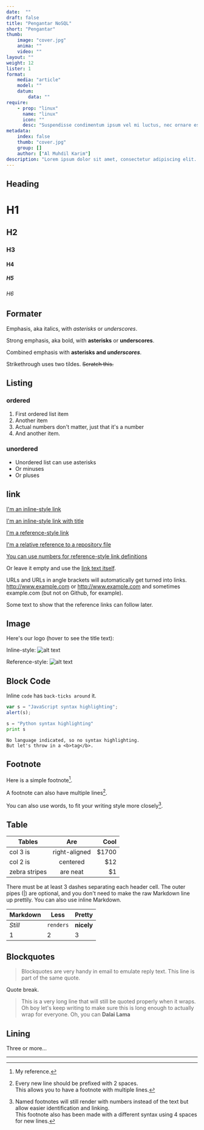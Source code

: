 ```yaml
---
date:  ""
draft: false
title: "Pengantar NoSQL"
short: "Pengantar"
thumb:
    image: "cover.jpg"
    anima: ""
    video: ""
layout: ""
weight: 12
lister: 1
format:
    media: "article"
    model: ""
    datum:
        data: ""
require:
    - prop: "linux"
      name: "linux"
      icon: ""
      desc: "Suspendisse condimentum ipsum vel mi luctus, nec ornare est porttitor."
metadata:
    index: false
    thumb: "cover.jpg"
    group: []
    author: ["Al Muhdil Karim"]
description: "Lorem ipsum dolor sit amet, consectetur adipiscing elit. Etiam aliquam libero et magna suscipit vestibulum. Suspendisse condimentum ipsum vel mi luctus, nec ornare est porttitor."
---
```


## Heading

# H1
## H2
### H3
#### H4
##### H5
###### H6


## Formater

Emphasis, aka italics, with *asterisks* or _underscores_.

Strong emphasis, aka bold, with **asterisks** or __underscores__.

Combined emphasis with **asterisks and _underscores_**.

Strikethrough uses two tildes. ~~Scratch this.~~


## Listing

### ordered 

1. First ordered list item
2. Another item
1. Actual numbers don't matter, just that it's a number
4. And another item.


### unordered

* Unordered list can use asterisks
* Or minuses
* Or pluses


## link

[I'm an inline-style link](https://www.google.com)

[I'm an inline-style link with title](https://www.google.com "Google's Homepage")

[I'm a reference-style link][Arbitrary case-insensitive reference text]

[I'm a relative reference to a repository file](../blob/master/LICENSE)

[You can use numbers for reference-style link definitions][1]

Or leave it empty and use the [link text itself].

URLs and URLs in angle brackets will automatically get turned into links. 
http://www.example.com or <http://www.example.com> and sometimes 
example.com (but not on Github, for example).

Some text to show that the reference links can follow later.

[arbitrary case-insensitive reference text]: https://www.mozilla.org
[1]: http://slashdot.org
[link text itself]: http://www.reddit.com


## Image

Here's our logo (hover to see the title text):

Inline-style: 
![alt text](cover.jpg "Logo Title Text 1")

Reference-style: 
![alt text][logo]

[logo]: cover.jpg "Logo Title Text 2"


## Block Code

Inline `code` has `back-ticks around` it.



```javascript
var s = "JavaScript syntax highlighting";
alert(s);
```
 
```python
s = "Python syntax highlighting"
print s
```
 
```
No language indicated, so no syntax highlighting. 
But let's throw in a <b>tag</b>.
```



## Footnote

Here is a simple footnote[^1].

A footnote can also have multiple lines[^2].  

You can also use words, to fit your writing style more closely[^note].

[^1]: My reference.
[^2]: Every new line should be prefixed with 2 spaces.  
  This allows you to have a footnote with multiple lines.
[^note]:
    Named footnotes will still render with numbers instead of the text but allow easier identification and linking.  
    This footnote also has been made with a different syntax using 4 spaces for new lines.



## Table

| Tables        | Are           | Cool  |
| ------------- |:-------------:| -----:|
| col 3 is      | right-aligned | $1700 |
| col 2 is      | centered      |   $12 |
| zebra stripes | are neat      |    $1 |

There must be at least 3 dashes separating each header cell.
The outer pipes (|) are optional, and you don't need to make the 
raw Markdown line up prettily. You can also use inline Markdown.

Markdown | Less | Pretty
--- | --- | ---
*Still* | `renders` | **nicely**
1 | 2 | 3



## Blockquotes

> Blockquotes are very handy in email to emulate reply text.
> This line is part of the same quote.

Quote break.

> This is a very long line that will still be quoted properly when it wraps. Oh boy let's keep writing to make sure this is long enough to actually wrap for everyone. Oh, you can **Dalai Lama** 



## Lining

Three or more...

---